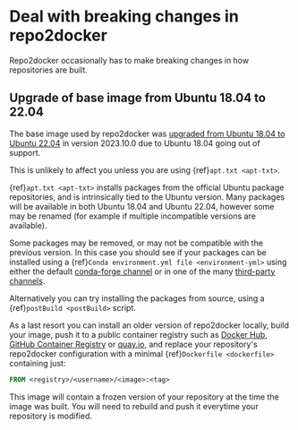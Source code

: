 # Deal with breaking changes in repo2docker

Repo2docker occasionally has to make breaking changes in how repositories are built.

## Upgrade of base image from Ubuntu 18.04 to 22.04

The base image used by repo2docker was [upgraded from Ubuntu 18.04 to Ubuntu 22.04](https://github.com/jupyterhub/repo2docker/pull/1287) in version 2023.10.0 due to Ubuntu 18.04 going out of support.

This is unlikely to affect you unless you are using {ref}`apt.txt <apt-txt>`.

{ref}`apt.txt <apt-txt>` installs packages from the official Ubuntu package repositories, and is intrinsically tied to the Ubuntu version.
Many packages will be available in both Ubuntu 18.04 and Ubuntu 22.04, however some may be renamed (for example if multiple incompatible versions are available).

Some packages may be removed, or may not be compatible with the previous version.
In this case you should see if your packages can be installed using a {ref}`Conda environment.yml file <environment-yml>` using either the default [conda-forge channel](https://conda-forge.org/feedstock-outputs/) or in one of the many [third-party channels](https://docs.conda.io/projects/conda/en/latest/user-guide/concepts/channels.html).

Alternatively you can try installing the packages from source, using a {ref}`postBuild <postBuild>` script.

As a last resort you can install an older version of repo2docker locally, build your image, push it to a public container registry such as [Docker Hub](https://hub.docker.com/), [GitHub Container Registry](https://docs.github.com/en/packages/guides/about-github-container-registry) or [quay.io](https://quay.io/), and replace your repository's repo2docker configuration with a minimal {ref}`Dockerfile <dockerfile>` containing just:

```dockerfile
FROM <registry>/<username>/<image>:<tag>
```

This image will contain a frozen version of your repository at the time the image was built.
You will need to rebuild and push it everytime your repository is modified.
